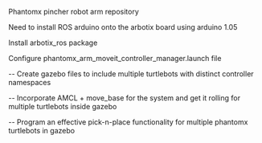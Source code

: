 Phantomx pincher robot arm repository

Need to install ROS arduino onto the arbotix board using arduino 1.05

Install arbotix_ros package

Configure phantomx_arm_moveit_controller_manager.launch file

-- Create gazebo files to include multiple turtlebots with distinct controller namespaces

-- Incorporate AMCL + move_base for the system and get it rolling for multiple turtlebots inside gazebo

-- Program an effective pick-n-place functionality for multiple phantomx turtlebots in gazebo


